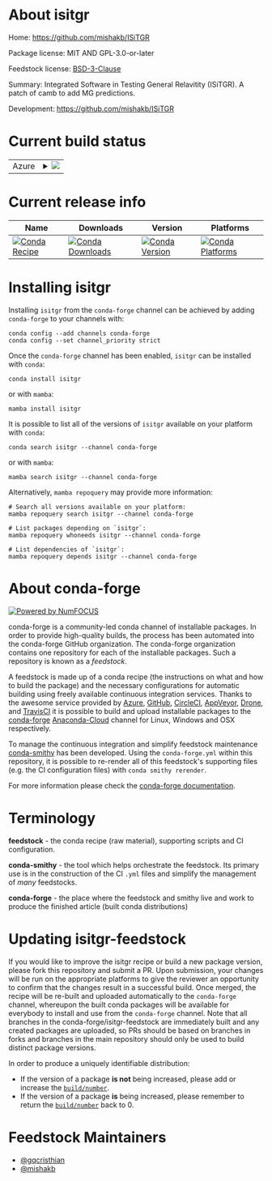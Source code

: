 About isitgr
============

Home: https://github.com/mishakb/ISiTGR

Package license: MIT AND GPL-3.0-or-later

Feedstock license: [BSD-3-Clause](https://github.com/conda-forge/isitgr-feedstock/blob/main/LICENSE.txt)

Summary: Integrated Software in Testing General Relavitity (ISiTGR). A patch of camb to add MG predictions.

Development: https://github.com/mishakb/ISiTGR

Current build status
====================


<table>
    
  <tr>
    <td>Azure</td>
    <td>
      <details>
        <summary>
          <a href="https://dev.azure.com/conda-forge/feedstock-builds/_build/latest?definitionId=9435&branchName=main">
            <img src="https://dev.azure.com/conda-forge/feedstock-builds/_apis/build/status/isitgr-feedstock?branchName=main">
          </a>
        </summary>
        <table>
          <thead><tr><th>Variant</th><th>Status</th></tr></thead>
          <tbody><tr>
              <td>linux_64_python3.10.____cpython</td>
              <td>
                <a href="https://dev.azure.com/conda-forge/feedstock-builds/_build/latest?definitionId=9435&branchName=main">
                  <img src="https://dev.azure.com/conda-forge/feedstock-builds/_apis/build/status/isitgr-feedstock?branchName=main&jobName=linux&configuration=linux_64_python3.10.____cpython" alt="variant">
                </a>
              </td>
            </tr><tr>
              <td>linux_64_python3.7.____cpython</td>
              <td>
                <a href="https://dev.azure.com/conda-forge/feedstock-builds/_build/latest?definitionId=9435&branchName=main">
                  <img src="https://dev.azure.com/conda-forge/feedstock-builds/_apis/build/status/isitgr-feedstock?branchName=main&jobName=linux&configuration=linux_64_python3.7.____cpython" alt="variant">
                </a>
              </td>
            </tr><tr>
              <td>linux_64_python3.8.____73_pypy</td>
              <td>
                <a href="https://dev.azure.com/conda-forge/feedstock-builds/_build/latest?definitionId=9435&branchName=main">
                  <img src="https://dev.azure.com/conda-forge/feedstock-builds/_apis/build/status/isitgr-feedstock?branchName=main&jobName=linux&configuration=linux_64_python3.8.____73_pypy" alt="variant">
                </a>
              </td>
            </tr><tr>
              <td>linux_64_python3.8.____cpython</td>
              <td>
                <a href="https://dev.azure.com/conda-forge/feedstock-builds/_build/latest?definitionId=9435&branchName=main">
                  <img src="https://dev.azure.com/conda-forge/feedstock-builds/_apis/build/status/isitgr-feedstock?branchName=main&jobName=linux&configuration=linux_64_python3.8.____cpython" alt="variant">
                </a>
              </td>
            </tr><tr>
              <td>linux_64_python3.9.____73_pypy</td>
              <td>
                <a href="https://dev.azure.com/conda-forge/feedstock-builds/_build/latest?definitionId=9435&branchName=main">
                  <img src="https://dev.azure.com/conda-forge/feedstock-builds/_apis/build/status/isitgr-feedstock?branchName=main&jobName=linux&configuration=linux_64_python3.9.____73_pypy" alt="variant">
                </a>
              </td>
            </tr><tr>
              <td>linux_64_python3.9.____cpython</td>
              <td>
                <a href="https://dev.azure.com/conda-forge/feedstock-builds/_build/latest?definitionId=9435&branchName=main">
                  <img src="https://dev.azure.com/conda-forge/feedstock-builds/_apis/build/status/isitgr-feedstock?branchName=main&jobName=linux&configuration=linux_64_python3.9.____cpython" alt="variant">
                </a>
              </td>
            </tr><tr>
              <td>osx_64_python3.10.____cpython</td>
              <td>
                <a href="https://dev.azure.com/conda-forge/feedstock-builds/_build/latest?definitionId=9435&branchName=main">
                  <img src="https://dev.azure.com/conda-forge/feedstock-builds/_apis/build/status/isitgr-feedstock?branchName=main&jobName=osx&configuration=osx_64_python3.10.____cpython" alt="variant">
                </a>
              </td>
            </tr><tr>
              <td>osx_64_python3.7.____cpython</td>
              <td>
                <a href="https://dev.azure.com/conda-forge/feedstock-builds/_build/latest?definitionId=9435&branchName=main">
                  <img src="https://dev.azure.com/conda-forge/feedstock-builds/_apis/build/status/isitgr-feedstock?branchName=main&jobName=osx&configuration=osx_64_python3.7.____cpython" alt="variant">
                </a>
              </td>
            </tr><tr>
              <td>osx_64_python3.8.____73_pypy</td>
              <td>
                <a href="https://dev.azure.com/conda-forge/feedstock-builds/_build/latest?definitionId=9435&branchName=main">
                  <img src="https://dev.azure.com/conda-forge/feedstock-builds/_apis/build/status/isitgr-feedstock?branchName=main&jobName=osx&configuration=osx_64_python3.8.____73_pypy" alt="variant">
                </a>
              </td>
            </tr><tr>
              <td>osx_64_python3.8.____cpython</td>
              <td>
                <a href="https://dev.azure.com/conda-forge/feedstock-builds/_build/latest?definitionId=9435&branchName=main">
                  <img src="https://dev.azure.com/conda-forge/feedstock-builds/_apis/build/status/isitgr-feedstock?branchName=main&jobName=osx&configuration=osx_64_python3.8.____cpython" alt="variant">
                </a>
              </td>
            </tr><tr>
              <td>osx_64_python3.9.____73_pypy</td>
              <td>
                <a href="https://dev.azure.com/conda-forge/feedstock-builds/_build/latest?definitionId=9435&branchName=main">
                  <img src="https://dev.azure.com/conda-forge/feedstock-builds/_apis/build/status/isitgr-feedstock?branchName=main&jobName=osx&configuration=osx_64_python3.9.____73_pypy" alt="variant">
                </a>
              </td>
            </tr><tr>
              <td>osx_64_python3.9.____cpython</td>
              <td>
                <a href="https://dev.azure.com/conda-forge/feedstock-builds/_build/latest?definitionId=9435&branchName=main">
                  <img src="https://dev.azure.com/conda-forge/feedstock-builds/_apis/build/status/isitgr-feedstock?branchName=main&jobName=osx&configuration=osx_64_python3.9.____cpython" alt="variant">
                </a>
              </td>
            </tr>
          </tbody>
        </table>
      </details>
    </td>
  </tr>
</table>

Current release info
====================

| Name | Downloads | Version | Platforms |
| --- | --- | --- | --- |
| [![Conda Recipe](https://img.shields.io/badge/recipe-isitgr-green.svg)](https://anaconda.org/conda-forge/isitgr) | [![Conda Downloads](https://img.shields.io/conda/dn/conda-forge/isitgr.svg)](https://anaconda.org/conda-forge/isitgr) | [![Conda Version](https://img.shields.io/conda/vn/conda-forge/isitgr.svg)](https://anaconda.org/conda-forge/isitgr) | [![Conda Platforms](https://img.shields.io/conda/pn/conda-forge/isitgr.svg)](https://anaconda.org/conda-forge/isitgr) |

Installing isitgr
=================

Installing `isitgr` from the `conda-forge` channel can be achieved by adding `conda-forge` to your channels with:

```
conda config --add channels conda-forge
conda config --set channel_priority strict
```

Once the `conda-forge` channel has been enabled, `isitgr` can be installed with `conda`:

```
conda install isitgr
```

or with `mamba`:

```
mamba install isitgr
```

It is possible to list all of the versions of `isitgr` available on your platform with `conda`:

```
conda search isitgr --channel conda-forge
```

or with `mamba`:

```
mamba search isitgr --channel conda-forge
```

Alternatively, `mamba repoquery` may provide more information:

```
# Search all versions available on your platform:
mamba repoquery search isitgr --channel conda-forge

# List packages depending on `isitgr`:
mamba repoquery whoneeds isitgr --channel conda-forge

# List dependencies of `isitgr`:
mamba repoquery depends isitgr --channel conda-forge
```


About conda-forge
=================

[![Powered by
NumFOCUS](https://img.shields.io/badge/powered%20by-NumFOCUS-orange.svg?style=flat&colorA=E1523D&colorB=007D8A)](https://numfocus.org)

conda-forge is a community-led conda channel of installable packages.
In order to provide high-quality builds, the process has been automated into the
conda-forge GitHub organization. The conda-forge organization contains one repository
for each of the installable packages. Such a repository is known as a *feedstock*.

A feedstock is made up of a conda recipe (the instructions on what and how to build
the package) and the necessary configurations for automatic building using freely
available continuous integration services. Thanks to the awesome service provided by
[Azure](https://azure.microsoft.com/en-us/services/devops/), [GitHub](https://github.com/),
[CircleCI](https://circleci.com/), [AppVeyor](https://www.appveyor.com/),
[Drone](https://cloud.drone.io/welcome), and [TravisCI](https://travis-ci.com/)
it is possible to build and upload installable packages to the
[conda-forge](https://anaconda.org/conda-forge) [Anaconda-Cloud](https://anaconda.org/)
channel for Linux, Windows and OSX respectively.

To manage the continuous integration and simplify feedstock maintenance
[conda-smithy](https://github.com/conda-forge/conda-smithy) has been developed.
Using the ``conda-forge.yml`` within this repository, it is possible to re-render all of
this feedstock's supporting files (e.g. the CI configuration files) with ``conda smithy rerender``.

For more information please check the [conda-forge documentation](https://conda-forge.org/docs/).

Terminology
===========

**feedstock** - the conda recipe (raw material), supporting scripts and CI configuration.

**conda-smithy** - the tool which helps orchestrate the feedstock.
                   Its primary use is in the construction of the CI ``.yml`` files
                   and simplify the management of *many* feedstocks.

**conda-forge** - the place where the feedstock and smithy live and work to
                  produce the finished article (built conda distributions)


Updating isitgr-feedstock
=========================

If you would like to improve the isitgr recipe or build a new
package version, please fork this repository and submit a PR. Upon submission,
your changes will be run on the appropriate platforms to give the reviewer an
opportunity to confirm that the changes result in a successful build. Once
merged, the recipe will be re-built and uploaded automatically to the
`conda-forge` channel, whereupon the built conda packages will be available for
everybody to install and use from the `conda-forge` channel.
Note that all branches in the conda-forge/isitgr-feedstock are
immediately built and any created packages are uploaded, so PRs should be based
on branches in forks and branches in the main repository should only be used to
build distinct package versions.

In order to produce a uniquely identifiable distribution:
 * If the version of a package **is not** being increased, please add or increase
   the [``build/number``](https://docs.conda.io/projects/conda-build/en/latest/resources/define-metadata.html#build-number-and-string).
 * If the version of a package **is** being increased, please remember to return
   the [``build/number``](https://docs.conda.io/projects/conda-build/en/latest/resources/define-metadata.html#build-number-and-string)
   back to 0.

Feedstock Maintainers
=====================

* [@gqcristhian](https://github.com/gqcristhian/)
* [@mishakb](https://github.com/mishakb/)

